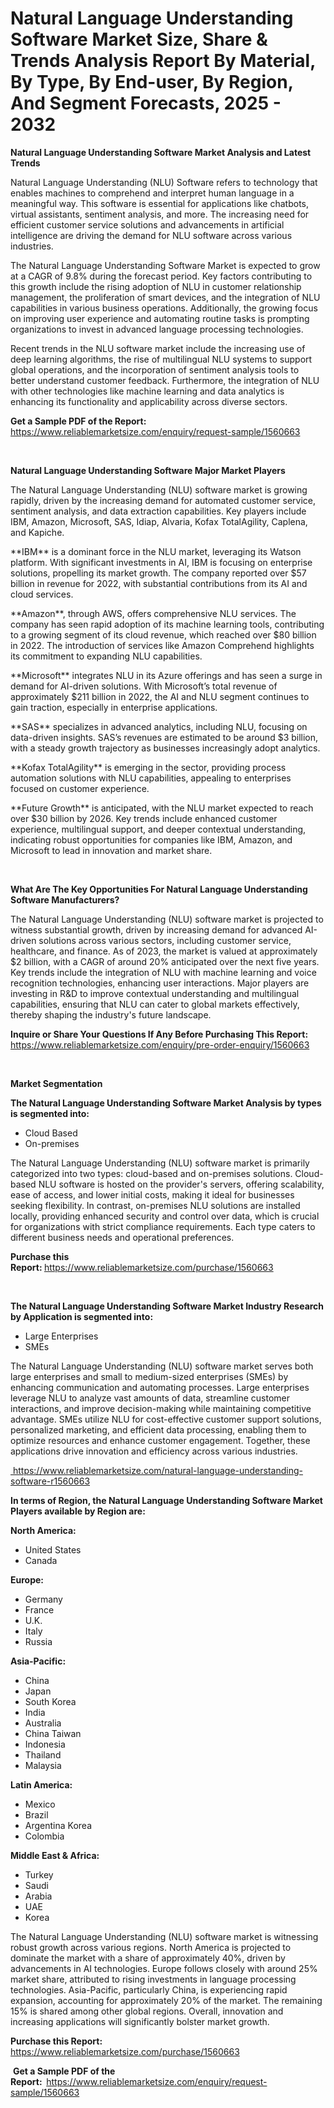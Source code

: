 <p><h1>Natural Language Understanding Software Market Size, Share & Trends Analysis Report By Material, By Type, By End-user, By Region, And Segment Forecasts, 2025 - 2032</h1></p><p><strong>Natural Language Understanding Software Market Analysis and Latest Trends</strong></p>
<p><p>Natural Language Understanding (NLU) Software refers to technology that enables machines to comprehend and interpret human language in a meaningful way. This software is essential for applications like chatbots, virtual assistants, sentiment analysis, and more. The increasing need for efficient customer service solutions and advancements in artificial intelligence are driving the demand for NLU software across various industries.</p><p>The Natural Language Understanding Software Market is expected to grow at a CAGR of 9.8% during the forecast period. Key factors contributing to this growth include the rising adoption of NLU in customer relationship management, the proliferation of smart devices, and the integration of NLU capabilities in various business operations. Additionally, the growing focus on improving user experience and automating routine tasks is prompting organizations to invest in advanced language processing technologies.</p><p>Recent trends in the NLU software market include the increasing use of deep learning algorithms, the rise of multilingual NLU systems to support global operations, and the incorporation of sentiment analysis tools to better understand customer feedback. Furthermore, the integration of NLU with other technologies like machine learning and data analytics is enhancing its functionality and applicability across diverse sectors.</p></p>
<p><strong>Get a Sample PDF of the Report:&nbsp;</strong> <a href="https://www.reliablemarketsize.com/enquiry/request-sample/1560663?utm_campaign=2989&utm_medium=2&utm_source=Github&utm_content=ia&utm_term=19042025&utm_id=natural-language-understanding-software">https://www.reliablemarketsize.com/enquiry/request-sample/1560663</a></p>
<p>&nbsp;</p>
<p><strong>Natural Language Understanding Software Major Market Players</strong></p>
<p><p>The Natural Language Understanding (NLU) software market is growing rapidly, driven by the increasing demand for automated customer service, sentiment analysis, and data extraction capabilities. Key players include IBM, Amazon, Microsoft, SAS, Idiap, Alvaria, Kofax TotalAgility, Caplena, and Kapiche.</p><p>**IBM** is a dominant force in the NLU market, leveraging its Watson platform. With significant investments in AI, IBM is focusing on enterprise solutions, propelling its market growth. The company reported over $57 billion in revenue for 2022, with substantial contributions from its AI and cloud services.</p><p>**Amazon**, through AWS, offers comprehensive NLU services. The company has seen rapid adoption of its machine learning tools, contributing to a growing segment of its cloud revenue, which reached over $80 billion in 2022. The introduction of services like Amazon Comprehend highlights its commitment to expanding NLU capabilities.</p><p>**Microsoft** integrates NLU in its Azure offerings and has seen a surge in demand for AI-driven solutions. With Microsoft’s total revenue of approximately $211 billion in 2022, the AI and NLU segment continues to gain traction, especially in enterprise applications.</p><p>**SAS** specializes in advanced analytics, including NLU, focusing on data-driven insights. SAS’s revenues are estimated to be around $3 billion, with a steady growth trajectory as businesses increasingly adopt analytics.</p><p>**Kofax TotalAgility** is emerging in the sector, providing process automation solutions with NLU capabilities, appealing to enterprises focused on customer experience.</p><p>**Future Growth** is anticipated, with the NLU market expected to reach over $30 billion by 2026. Key trends include enhanced customer experience, multilingual support, and deeper contextual understanding, indicating robust opportunities for companies like IBM, Amazon, and Microsoft to lead in innovation and market share.</p></p>
<p>&nbsp;</p>
<p><strong>What Are The Key Opportunities For Natural Language Understanding Software Manufacturers?</strong></p>
<p><p>The Natural Language Understanding (NLU) software market is projected to witness substantial growth, driven by increasing demand for advanced AI-driven solutions across various sectors, including customer service, healthcare, and finance. As of 2023, the market is valued at approximately $2 billion, with a CAGR of around 20% anticipated over the next five years. Key trends include the integration of NLU with machine learning and voice recognition technologies, enhancing user interactions. Major players are investing in R&D to improve contextual understanding and multilingual capabilities, ensuring that NLU can cater to global markets effectively, thereby shaping the industry's future landscape.</p></p>
<p><strong>Inquire or Share Your Questions If Any Before Purchasing This Report:</strong> <a href="https://www.reliablemarketsize.com/enquiry/pre-order-enquiry/1560663?utm_campaign=2989&utm_medium=2&utm_source=Github&utm_content=ia&utm_term=19042025&utm_id=natural-language-understanding-software">https://www.reliablemarketsize.com/enquiry/pre-order-enquiry/1560663</a></p>
<p>&nbsp;</p>
<p><strong>Market Segmentation</strong></p>
<p><strong>The Natural Language Understanding Software Market Analysis by types is segmented into:</strong></p>
<p><ul><li>Cloud Based</li><li>On-premises</li></ul></p>
<p><p>The Natural Language Understanding (NLU) software market is primarily categorized into two types: cloud-based and on-premises solutions. Cloud-based NLU software is hosted on the provider's servers, offering scalability, ease of access, and lower initial costs, making it ideal for businesses seeking flexibility. In contrast, on-premises NLU solutions are installed locally, providing enhanced security and control over data, which is crucial for organizations with strict compliance requirements. Each type caters to different business needs and operational preferences.</p></p>
<p><strong>Purchase this Report:&nbsp;</strong><a href="https://www.reliablemarketsize.com/purchase/1560663?utm_campaign=2989&utm_medium=2&utm_source=Github&utm_content=ia&utm_term=19042025&utm_id=natural-language-understanding-software">https://www.reliablemarketsize.com/purchase/1560663</a></p>
<p>&nbsp;</p>
<p><strong>The Natural Language Understanding Software Market Industry Research by Application is segmented into:</strong></p>
<p><ul><li>Large Enterprises</li><li>SMEs</li></ul></p>
<p><p>The Natural Language Understanding (NLU) software market serves both large enterprises and small to medium-sized enterprises (SMEs) by enhancing communication and automating processes. Large enterprises leverage NLU to analyze vast amounts of data, streamline customer interactions, and improve decision-making while maintaining competitive advantage. SMEs utilize NLU for cost-effective customer support solutions, personalized marketing, and efficient data processing, enabling them to optimize resources and enhance customer engagement. Together, these applications drive innovation and efficiency across various industries.</p></p>
<p><a href="https://www.reliablemarketsize.com/natural-language-understanding-software-r1560663?utm_campaign=2989&utm_medium=2&utm_source=Github&utm_content=ia&utm_term=19042025&utm_id=natural-language-understanding-software">&nbsp;https://www.reliablemarketsize.com/natural-language-understanding-software-r1560663</a></p>
<p><strong>In terms of Region, the Natural Language Understanding Software Market Players available by Region are:</strong></p>
<p>
    <p> <strong> North America: </strong>
        <ul>
            <li>United States</li>
            <li>Canada</li>
        </ul>
        </p> 
    <p> <strong> Europe: </strong>
        <ul>
            <li>Germany</li>
            <li>France</li>
            <li>U.K.</li>
            <li>Italy</li>
            <li>Russia</li>
        </ul>
        </p> 
    <p> <strong> Asia-Pacific: </strong>
        <ul>
            <li>China</li>
            <li>Japan</li>
            <li>South Korea</li>
            <li>India</li>
            <li>Australia</li>
            <li>China Taiwan</li>
            <li>Indonesia</li>
            <li>Thailand</li>
            <li>Malaysia</li>
        </ul>
        </p> 
    <p> <strong> Latin America: </strong>
        <ul>
            <li>Mexico</li>
            <li>Brazil</li>
            <li>Argentina Korea</li>
            <li>Colombia</li>
        </ul>
        </p> 
    <p> <strong> Middle East & Africa: </strong>
        <ul>
            <li>Turkey</li>
            <li>Saudi</li>
            <li>Arabia</li>
            <li>UAE</li>
            <li>Korea</li>
        </ul>
    </p>
    </p>
<p><p>The Natural Language Understanding (NLU) software market is witnessing robust growth across various regions. North America is projected to dominate the market with a share of approximately 40%, driven by advancements in AI technologies. Europe follows closely with around 25% market share, attributed to rising investments in language processing technologies. Asia-Pacific, particularly China, is experiencing rapid expansion, accounting for approximately 20% of the market. The remaining 15% is shared among other global regions. Overall, innovation and increasing applications will significantly bolster market growth.</p></p>
<p><strong>Purchase this Report: </strong><a href="https://www.reliablemarketsize.com/purchase/1560663?utm_campaign=2989&utm_medium=2&utm_source=Github&utm_content=ia&utm_term=19042025&utm_id=natural-language-understanding-software">https://www.reliablemarketsize.com/purchase/1560663</a></p>
<p>&nbsp;<strong>Get a Sample PDF of the Report:&nbsp;&nbsp;</strong><a href="https://www.reliablemarketsize.com/enquiry/request-sample/1560663?utm_campaign=2989&utm_medium=2&utm_source=Github&utm_content=ia&utm_term=19042025&utm_id=natural-language-understanding-software">https://www.reliablemarketsize.com/enquiry/request-sample/1560663</a></p>
<p><strong></strong></p>
<p><p></p><p></p><p></p></p>